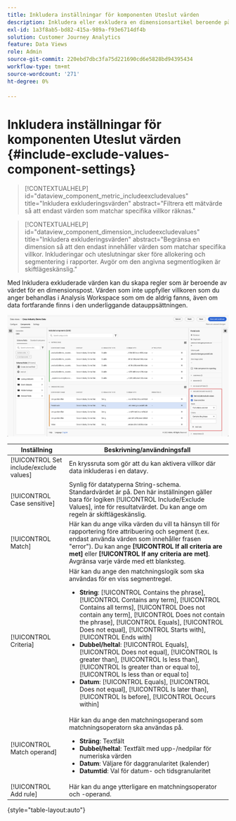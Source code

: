 ```yaml
---
title: Inkludera inställningar för komponenten Uteslut värden
description: Inkludera eller exkludera en dimensionsartikel beroende på dess värde.
exl-id: 1a3f8ab5-bd82-415a-989a-f93e6714df4b
solution: Customer Journey Analytics
feature: Data Views
role: Admin
source-git-commit: 220ebd7dbc3fa75d221690cd6e5828bd94395434
workflow-type: tm+mt
source-wordcount: '271'
ht-degree: 0%

---
```


# Inkludera inställningar för komponenten Uteslut värden {#include-exclude-values-component-settings}

<!-- markdownlint-disable MD034 -->

>[!CONTEXTUALHELP]
>id="dataview_component_metric_includeexcludevalues"
>title="Inkludera exkluderingsvärden"
>abstract="Filtrera ett mätvärde så att endast värden som matchar specifika villkor räknas."

<!-- markdownlint-enable MD034 -->

<!-- markdownlint-disable MD034 -->

>[!CONTEXTUALHELP]
>id="dataview_component_dimension_includeexcludevalues"
>title="Inkludera exkluderingsvärden"
>abstract="Begränsa en dimension så att den endast innehåller värden som matchar specifika villkor. Inkluderingar och uteslutningar sker före allokering och segmentering i rapporter. Avgör om den angivna segmentlogiken är skiftlägeskänslig."

<!-- markdownlint-enable MD034 -->

Med Inkludera exkluderade värden kan du skapa regler som är beroende av värdet för en dimensionspost. Värden som inte uppfyller villkoren som du anger behandlas i Analysis Workspace som om de aldrig fanns, även om data fortfarande finns i den underliggande datauppsättningen.

![Fönstret Datavyer där Inkludera exkluderade värden markeras &#x200B;](../assets/include-exclude.png)

| Inställning | Beskrivning/användningsfall |
| --- | --- |
| [!UICONTROL Set include/exclude values] | En kryssruta som gör att du kan aktivera villkor där data inkluderas i en datavy. |
| [!UICONTROL Case sensitive] | Synlig för datatyperna String-schema. Standardvärdet är på. Den här inställningen gäller bara för logiken [!UICONTROL Include/Exclude Values], inte för resultatvärdet. Du kan ange om regeln är skiftlägeskänslig. |
| [!UICONTROL Match] | Här kan du ange vilka värden du vill ta hänsyn till för rapportering före attribuering och segment (t.ex. endast använda värden som innehåller frasen &quot;error&quot;). Du kan ange **[!UICONTROL If all criteria are met]** eller **[!UICONTROL If any criteria are met]**. Avgränsa varje värde med ett blanksteg. |
| [!UICONTROL Criteria] | Här kan du ange den matchningslogik som ska användas för en viss segmentregel.<ul><li>**String**: [!UICONTROL Contains the phrase], [!UICONTROL Contains any term], [!UICONTROL Contains all terms], [!UICONTROL Does not contain any term], [!UICONTROL Does not contain the phrase], [!UICONTROL Equals], [!UICONTROL Does not equal], [!UICONTROL Starts with], [!UICONTROL Ends with]</li><li>**Dubbel/heltal**: [!UICONTROL Equals], [!UICONTROL Does not equal], [!UICONTROL Is greater than], [!UICONTROL Is less than], [!UICONTROL Is greater than or equal to], [!UICONTROL Is less than or equal to]</li><li>**Datum**: [!UICONTROL Equals], [!UICONTROL Does not equal], [!UICONTROL Is later than], [!UICONTROL Is before], [!UICONTROL Occurs within]</li></ul> |
| [!UICONTROL Match operand] | Här kan du ange den matchningsoperand som matchningsoperatorn ska användas på.<ul><li>**Sträng**: Textfält</li><li>**Dubbel/heltal**: Textfält med upp-/nedpilar för numeriska värden</li><li>**Datum**: Väljare för daggranularitet (kalender)</li><li>**Datumtid**: Val för datum- och tidsgranularitet</li></ul> |
| [!UICONTROL Add rule] | Här kan du ange ytterligare en matchningsoperator och -operand. |

{style="table-layout:auto"}
